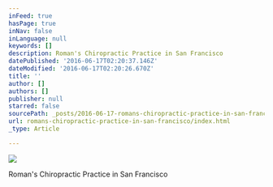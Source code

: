 ```yaml
---
inFeed: true
hasPage: true
inNav: false
inLanguage: null
keywords: []
description: Roman's Chiropractic Practice in San Francisco
datePublished: '2016-06-17T02:20:37.146Z'
dateModified: '2016-06-17T02:20:26.670Z'
title: ''
author: []
authors: []
publisher: null
starred: false
sourcePath: _posts/2016-06-17-romans-chiropractic-practice-in-san-francisco.md
url: romans-chiropractic-practice-in-san-francisco/index.html
_type: Article

---
```

![](https://the-grid-user-content.s3-us-west-2.amazonaws.com/16243e5f-a506-4526-beea-016b2a37e309.jpg)

Roman's Chiropractic Practice in San Francisco